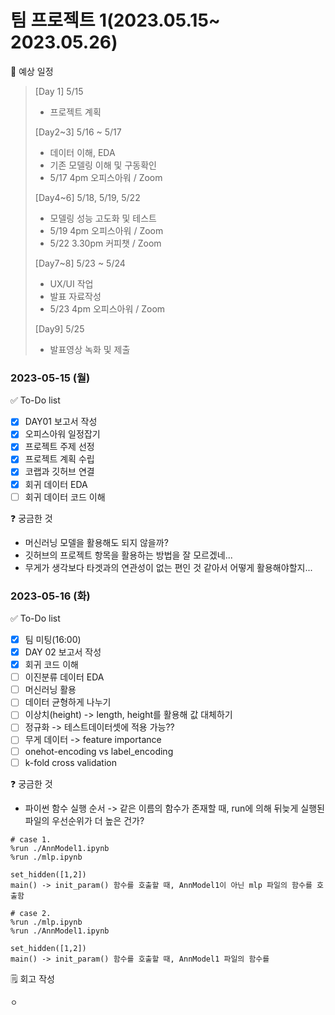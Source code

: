 # 팀 프로젝트 1(2023.05.15~ 2023.05.26)

📅 예상 일정
> [Day 1] 5/15
> - 프로젝트 계획
> 
> [Day2~3] 5/16 ~ 5/17
> - 데이터 이해, EDA
> - 기존 모델링 이해 및 구동확인
> - 5/17 4pm 오피스아워 / Zoom
> 
> [Day4~6] 5/18, 5/19, 5/22
> - 모델링 성능 고도화 및 테스트
> - 5/19 4pm 오피스아워 / Zoom
> - 5/22 3.30pm 커피챗 / Zoom
> 
> [Day7~8] 5/23 ~ 5/24
> - UX/UI 작업
> - 발표 자료작성
> - 5/23 4pm 오피스아워 / Zoom
> 
> [Day9] 5/25
> - 발표영상 녹화 및 제출

### 2023-05-15 (월)
✅ To-Do list
- [x] DAY01 보고서 작성
- [x] 오피스아워 일정잡기
- [x] 프로젝트 주제 선정
- [x] 프로젝트 계획 수립
- [x] 코랩과 깃허브 연결
- [x] 회귀 데이터 EDA
- [ ] 회귀 데이터 코드 이해

❓ 궁금한 것
- 머신러닝 모델을 활용해도 되지 않을까?
- 깃허브의 프로젝트 항목을 활용하는 방법을 잘 모르겠네...
- 무게가 생각보다 타겟과의 연관성이 없는 편인 것 같아서 어떻게 활용해야할지...

### 2023-05-16 (화)
✅ To-Do list
- [x] 팀 미팅(16:00)
- [x] DAY 02 보고서 작성
- [x] 회귀 코드 이해
- [ ] 이진분류 데이터 EDA
- [ ] 머신러닝 활용
- [ ] 데이터 균형하게 나누기
- [ ] 이상치(height) -> length, height를 활용해 값 대체하기
- [ ] 정규화 -> 테스트데이터셋에 적용 가능??
- [ ] 무게 데이터 -> feature importance
- [ ] onehot-encoding vs label_encoding
- [ ] k-fold cross validation

❓ 궁금한 것
- 파이썬 함수 실행 순서 -> 같은 이름의 함수가 존재할 때, run에 의해 뒤늦게 실행된 파일의 우선순위가 더 높은 건가?
```
# case 1.
%run ./AnnModel1.ipynb
%run ./mlp.ipynb

set_hidden([1,2])
main() -> init_param() 함수를 호출할 때, AnnModel1이 아닌 mlp 파일의 함수를 호출함

# case 2.
%run ./mlp.ipynb
%run ./AnnModel1.ipynb

set_hidden([1,2])
main() -> init_param() 함수를 호출할 때, AnnModel1 파일의 함수를 
```

🗒️ 회고 작성
```
ㅇ
```


